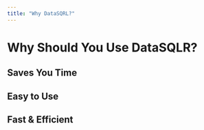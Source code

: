 ```yaml
---
title: "Why DataSQRL?"
---
```


# Why Should You Use DataSQLR?

## Saves You Time

## Easy to Use

## Fast & Efficient
